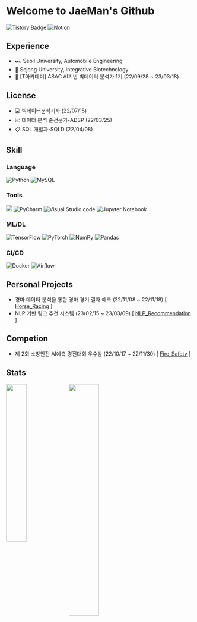 # Welcome to JaeMan's Github
[![Tistory Badge](https://img.shields.io/badge/Tistory-555263?style=flat&logo=Tistory&logoColor=white)](https://sjm2449.tistory.com/)
[![Notion](https://img.shields.io/badge/Notion-000000?style=flat&logo=notion&logoColor=white)](https://shocking-horn-afc.notion.site/56f574fb189147609930a7bde32cbd72)

## **Experience**
- 🏎️ Seoil University, Automobile Engineering
- 🧬 Sejong University, Integrative Biotechnology
- 🏫 [T아카데미] ASAC AI기반 빅데이터 분석가 1기 (22/09/28 ~ 23/03/18)

## **License**
- 💻 빅데이터분석기사 (22/07/15)
- 📈 데이터 분석 준전문가-ADSP (22/03/25)
- 📋 SQL 개발자-SQLD (22/04/08)

## **Skill**
### Language 
![Python](https://img.shields.io/badge/python-3670A0?style=for-the-badge&logo=python&logoColor=ffdd54) ![MySQL](https://img.shields.io/badge/mysql-%2300f.svg?style=for-the-badge&logo=mysql&logoColor=ffdd54)

### Tools 
<img src="https://img.shields.io/badge/Google Colab-F9AB00?style=for-the-badge&logo=Google Colab&logoColor=white"> ![PyCharm](https://img.shields.io/badge/pycharm-143?style=for-the-badge&logo=pycharm&logoColor=black&color=black&labelColor=green) ![Visual Studio code](https://img.shields.io/badge/isual%20Studio%20Code-007ACC.svg?style=for-the-badge&logo=Visual-Studio-code&logoColor=white) ![Jupyter Notebook](https://img.shields.io/badge/jupyter-%23FA0F00.svg?style=for-the-badge&logo=jupyter&logoColor=white)

### ML/DL 
![TensorFlow](https://img.shields.io/badge/TensorFlow-%23FF6F00.svg?style=for-the-badge&logo=TensorFlow&logoColor=white)  ![PyTorch](https://img.shields.io/badge/PyTorch-%23EE4C2C.svg?style=for-the-badge&logo=PyTorch&logoColor=white) ![NumPy](https://img.shields.io/badge/numpy-%23013243.svg?style=for-the-badge&logo=numpy&logoColor=white) ![Pandas](https://img.shields.io/badge/pandas-%23150458.svg?style=for-the-badge&logo=pandas&logoColor=white) 

### CI/CD 
![Docker](https://img.shields.io/badge/Docker-2496ED?style=for-the-badge&logo=Docker&logoColor=white)  ![Airflow](https://img.shields.io/badge/Airflow-E43921?style=for-the-badge&logo=Airflow&logoColor=white) 

## **Personal Projects**
  - 경마 데이터 분석을 통한 경마 경기 결과 예측 (22/11/08 ~ 22/11/18) [ [Horse_Racing](https://github.com/shimjaeman/Horse-Racing-Projections) ]
  - NLP 기반 링크 추천 시스템 (23/02/15 ~ 23/03/09) [ [NLP_Recommendation](https://github.com/shimjaeman/NLP-based_Recommendation_System) ]

## **Competion** 
  - 제 2회 소방안전 AI예측 경진대회 우수상 (22/10/17 ~ 22/11/30) [ [Fire_Safety](https://github.com/shimjaeman/Fire_Safety_Competition) ] 

## **Stats**

<img align='left' width='33%' src="http://mazassumnida.wtf/api/v2/generate_badge?boj=sjm2449">

<img align='left' width='40%' src="https://github-readme-stats.vercel.app/api/?username=shimjaeman&show_icons=true&title_color=fff&icon_color=79ff97&text_color=9f9f9f&bg_color=151515">
